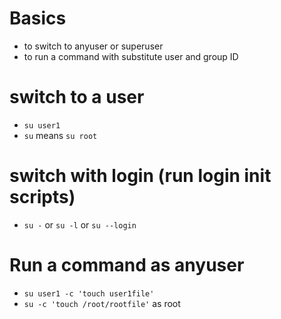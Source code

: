 # Basics
* to switch to anyuser or superuser
* to run a command with substitute user and group ID

# switch to a user
- `su user1`
- `su` means `su root`

# switch with login (run login init scripts)
- `su -` or `su -l` or `su --login`

# Run a command as anyuser
- `su user1 -c 'touch user1file'`
- `su -c 'touch /root/rootfile'` as root
